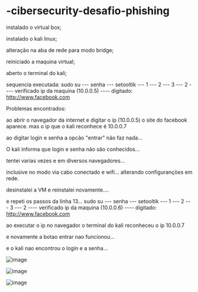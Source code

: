 # -cibersecurity-desafio-phishing

instalado o virtual box;

instalado o kali linux;

alteração na aba de rede para modo bridge;

reiniciado a maquina virtual;

aberto o terminal do kali;

sequencia executada: sudo su --- senha --- setooltik --- 1  --- 2 --- 3 --- 2 ---- verificado ip da maquina (10.0.0.5) ---- digitado: http://www.facebook.com

Problemas encontrados:

ao abrir o navegador da internet e digitar o ip (10.0.0.5) o site do facebook aparece. mas o ip que o kali reconhece é 10.0.0.7 

ao digitar login e senha a opcão "entrar" não faz nada...

O kali informa que login e senha não são conhecidos...

tentei varias vezes e em diversos navegadores...

inclusive no modo via cabo conectado e wifi... alterando configuranções em rede.

desinstalei a VM e reinstalei novamente....

e repeti os passos da linha 13...  sudo su --- senha --- setooltik --- 1  --- 2 --- 3 --- 2 ---- verificado ip da maquina (10.0.0.6) ---- digitado: http://www.facebook.com

ao executar o ip no navegador o terminal do kali reconheceu o ip 10.0.0.7

e novamente a botao entrar nao funcionou...

e o kali nao encontrou o login e a senha...

![image](https://github.com/FabMauricio/-cibersecurity-desafio-phishing/assets/153826437/966b9bd8-b0ef-4835-8f36-b7cba8a3dc29)

![image](https://github.com/FabMauricio/-cibersecurity-desafio-phishing/assets/153826437/f7208619-4e16-4143-ac70-bddb02f14a64)

![image](https://github.com/FabMauricio/-cibersecurity-desafio-phishing/assets/153826437/87179eaa-599d-4dd5-a754-f6ae14956e0d)









